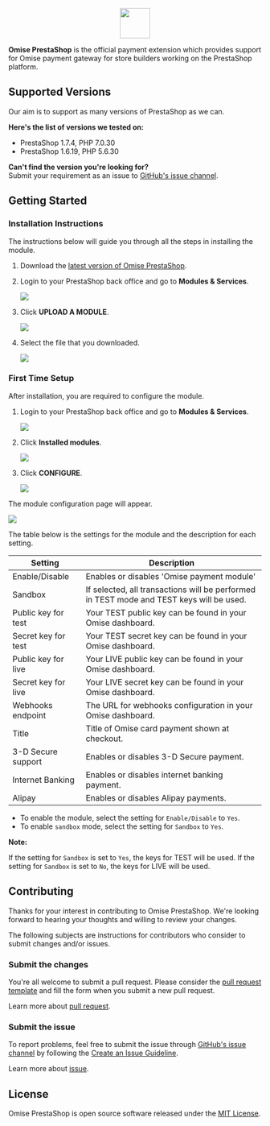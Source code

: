 <p align="center"><a href='https://www.omise.co'><img src='https://cdn.omise.co/assets/omise-logo-with-text.svg' height='60'></a></p>

**Omise PrestaShop** is the official payment extension which provides support for Omise payment gateway for store builders working on the PrestaShop platform.

## Supported Versions

Our aim is to support as many versions of PrestaShop as we can.  

**Here's the list of versions we tested on:**

- PrestaShop 1.7.4, PHP 7.0.30
- PrestaShop 1.6.19, PHP 5.6.30

**Can't find the version you're looking for?**  
Submit your requirement as an issue to [GitHub's issue channel](https://github.com/omise/omise-prestashop/issues).

## Getting Started

### Installation Instructions

The instructions below will guide you through all the steps in installing the module.

1. Download the [latest version of Omise PrestaShop](https://github.com/omise/omise-prestashop/releases/download/v1.7.4/omise-prestashop-v1.7.4.zip).

2. Login to your PrestaShop back office and go to **Modules & Services**.

    ![](https://user-images.githubusercontent.com/4145121/33422261-b097cbc2-d5e7-11e7-8270-f2e20cc2ad68.png)

3. Click **UPLOAD A MODULE**.

    ![](https://user-images.githubusercontent.com/4145121/33428747-b0f73aa2-d5fc-11e7-93c1-2ada62d88e2c.png)

4. Select the file that you downloaded.

    ![](https://user-images.githubusercontent.com/4145121/33428763-bb96fccc-d5fc-11e7-8810-2b9f618b999b.png)

### First Time Setup

After installation, you are required to configure the module.

1. Login to your PrestaShop back office and go to **Modules & Services**.

    ![](https://user-images.githubusercontent.com/4145121/33422261-b097cbc2-d5e7-11e7-8270-f2e20cc2ad68.png)

2. Click **Installed modules**.

    ![](https://user-images.githubusercontent.com/4145121/33425834-837cb688-d5f2-11e7-8086-96b615cab1a8.png)

3. Click **CONFIGURE**.

    ![](https://user-images.githubusercontent.com/4145121/33425839-8ab131f4-d5f2-11e7-9514-39694a6f6fee.png)

The module configuration page will appear.

![](https://user-images.githubusercontent.com/4145121/33425845-8e2d6aa0-d5f2-11e7-95c7-0f91baf91857.png)

The table below is the settings for the module and the description for each setting.

| Setting             | Description                                                                              |
| ------------------- | -----------------------------------------------------------------------------------------|
| Enable/Disable      | Enables or disables 'Omise payment module'                                               |
| Sandbox             | If selected, all transactions will be performed in TEST mode and TEST keys will be used. |
| Public key for test | Your TEST public key can be found in your Omise dashboard.                               |
| Secret key for test | Your TEST secret key can be found in your Omise dashboard.                               |
| Public key for live | Your LIVE public key can be found in your Omise dashboard.                               |
| Secret key for live | Your LIVE secret key can be found in your Omise dashboard.                               |
| Webhooks endpoint   | The URL for webhooks configuration in your Omise dashboard.                              |
| Title               | Title of Omise card payment shown at checkout.                                           |
| 3-D Secure support  | Enables or disables 3-D Secure payment.                                                  |
| Internet Banking    | Enables or disables internet banking payment.                                            |
| Alipay              | Enables or disables Alipay payments.                                                     |

- To enable the module, select the setting for `Enable/Disable` to `Yes`.
- To enable `sandbox` mode, select the setting for `Sandbox` to `Yes`.

**Note:**

If the setting for `Sandbox` is set to `Yes`, the keys for TEST will be used. If the setting for `Sandbox` is set to `No`, the keys for LIVE will be used.

## Contributing

Thanks for your interest in contributing to Omise PrestaShop. We're looking forward to hearing your thoughts and willing to review your changes.

The following subjects are instructions for contributors who consider to submit changes and/or issues.

### Submit the changes

You're all welcome to submit a pull request. Please consider the [pull request template](https://github.com/omise/omise-prestashop/blob/master/.github/PULL_REQUEST_TEMPLATE.md) and fill the form when you submit a new pull request.

Learn more about [pull request](https://help.github.com/articles/about-pull-requests).

### Submit the issue

To report problems, feel free to submit the issue through [GitHub's issue channel](https://github.com/omise/omise-prestashop/issues) by following the [Create an Issue Guideline](https://guides.github.com/activities/contributing-to-open-source/#contributing).

Learn more about [issue](https://guides.github.com/features/issues).

## License

Omise PrestaShop is open source software released under the [MIT License](https://github.com/omise/omise-prestashop/blob/master/LICENSE).
